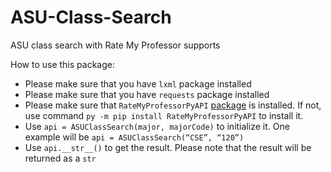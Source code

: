 # ASU-Class-Search
ASU class search with Rate My Professor supports

How to use this package:
* Please make sure that you have ```lxml``` package installed
* Please make sure that you have ```requests``` package installed
* Please make sure that ```RateMyProfessorPyAPI``` [package](https://github.com/remiliacn/RateMyProfessorPy) is installed. If not, use command ```py -m pip install RateMyProfessorPyAPI``` to install it.
* Use ```api = ASUClassSearch(major, majorCode)``` to initialize it. One example will be ```api = ASUClassSearch(“CSE”, “120”)```
* Use ```api.__str__()``` to get the result. Please note that the result will be returned as a ``str``
